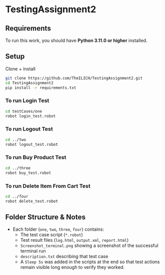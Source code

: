 # TestingAssignment2

## Requirements

To run this work, you should have **Python 3.11.0 or higher** installed.  

## Setup

Clone + install

```bash
git clone https://github.com/TheILICH/TestingAssignment2.git
cd TestingAssignment2
pip install -r requirements.txt
```

### To run Login Test

```bash
cd testCases/one
robot login_test.robot
```

### To run Logout Test

```bash
cd ../two
robot logout_test.robot
```

### To run Buy Product Test

```bash
cd ../three
robot buy_test.robot
```


### To run Delete Item From Cart Test
```bash
cd ../four
robot delete_test.robot
```


## Folder Structure & Notes

- Each folder (`one`, `two`, `three`, `four`) contains:
  - The test case script (`*.robot`)
  - Test result files (`log.html`, `output.xml`, `report.html`)
  - `Screenshot_terminal.png` showing a screenshot of the successful terminal run
  - `description.txt` describing that test case
  - A `Sleep 5s` was added in the scripts at the end so that test actions remain visible long enough to verify they worked.


